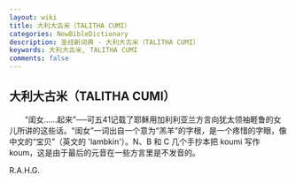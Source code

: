 ```yaml
---
layout: wiki
title: 大利大古米（TALITHA CUMI）
categories: NewBibleDictionary
description: 圣经新词典 - 大利大古米（TALITHA CUMI）
keywords: 大利大古米, TALITHA CUMI
comments: false
---
```


## 大利大古米（TALITHA CUMI）

　　“闺女……起来”──可五41记载了耶稣用加利利亚兰方言向犹太领袖睚鲁的女儿所讲的这些话。“闺女”一词出自一个意为“羔羊”的字根，是一个疼惜的字眼，像中文的“宝贝”（英文的 'lambkin'）。N、B 和 C 几个手抄本把 koumi 写作 koum，这是由于最后的元音在一些方言里是不发音的。

R.A.H.G.








